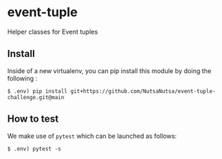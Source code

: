 # event-tuple

Helper classes for Event tuples

## Install


Inside of a new virtualenv, you can pip install this module by doing the following :

```
$ .env) pip install git+https://github.com/NutsaNutsa/event-tuple-challenge.git@main
```


## How to test

We make use of `pytest` which can be launched as follows:

```
$ .env) pytest -s
```